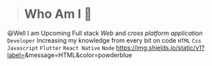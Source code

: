 > # Who Am I 🤨


😃Well I am Upcoming Full stack _Web_ and _cross platform application_ <code>Developer</code>
Increasing my knowledge from every bit on code
<code>HTML</code> <code>Css</code> <code>Javascript</code> <code>Flutter</code> <code>React Native</code> <code>Node</code>
https://img.shields.io/static/v1?label=<LABEL>&message=HTML<MESSAGE>&color=powderblue<COLOR>




<!---
Shaik-mohd-huzaifa/Shaik-mohd-huzaifa is a ✨ special ✨ repository because its `README.md` (this file) appears on your GitHub profile.
You can click the Preview link to take a look at your changes.
--->
